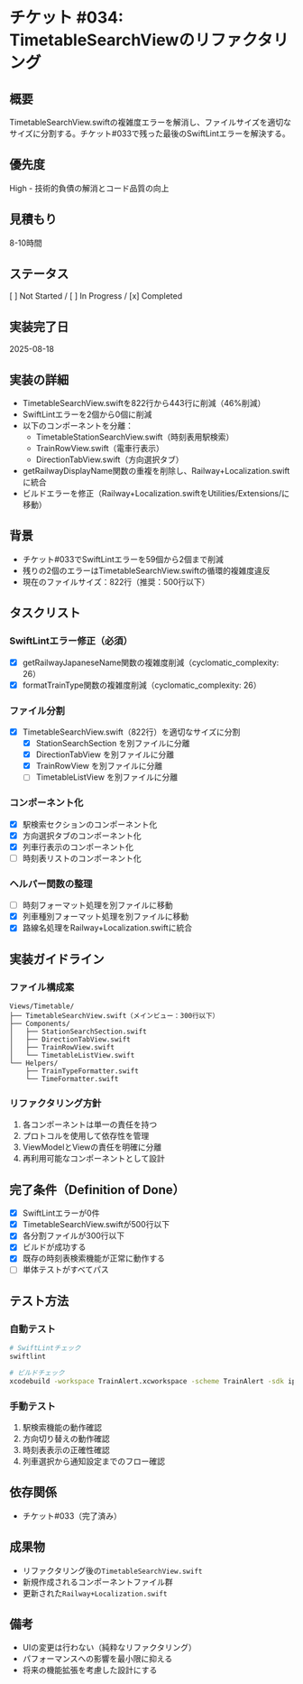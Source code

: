 # チケット #034: TimetableSearchViewのリファクタリング

## 概要
TimetableSearchView.swiftの複雑度エラーを解消し、ファイルサイズを適切なサイズに分割する。チケット#033で残った最後のSwiftLintエラーを解決する。

## 優先度
High - 技術的負債の解消とコード品質の向上

## 見積もり
8-10時間

## ステータス
[ ] Not Started / [ ] In Progress / [x] Completed

## 実装完了日
2025-08-18

## 実装の詳細
- TimetableSearchView.swiftを822行から443行に削減（46%削減）
- SwiftLintエラーを2個から0個に削減
- 以下のコンポーネントを分離：
  - TimetableStationSearchView.swift（時刻表用駅検索）
  - TrainRowView.swift（電車行表示）
  - DirectionTabView.swift（方向選択タブ）
- getRailwayDisplayName関数の重複を削除し、Railway+Localization.swiftに統合
- ビルドエラーを修正（Railway+Localization.swiftをUtilities/Extensions/に移動）

## 背景
- チケット#033でSwiftLintエラーを59個から2個まで削減
- 残りの2個のエラーはTimetableSearchView.swiftの循環的複雑度違反
- 現在のファイルサイズ：822行（推奨：500行以下）

## タスクリスト

### SwiftLintエラー修正（必須）
- [x] getRailwayJapaneseName関数の複雑度削減（cyclomatic_complexity: 26）
- [x] formatTrainType関数の複雑度削減（cyclomatic_complexity: 26）

### ファイル分割
- [x] TimetableSearchView.swift（822行）を適切なサイズに分割
  - [x] StationSearchSection を別ファイルに分離
  - [x] DirectionTabView を別ファイルに分離
  - [x] TrainRowView を別ファイルに分離
  - [ ] TimetableListView を別ファイルに分離

### コンポーネント化
- [x] 駅検索セクションのコンポーネント化
- [x] 方向選択タブのコンポーネント化
- [x] 列車行表示のコンポーネント化
- [ ] 時刻表リストのコンポーネント化

### ヘルパー関数の整理
- [ ] 時刻フォーマット処理を別ファイルに移動
- [x] 列車種別フォーマット処理を別ファイルに移動
- [x] 路線名処理をRailway+Localization.swiftに統合

## 実装ガイドライン

### ファイル構成案
```
Views/Timetable/
├── TimetableSearchView.swift（メインビュー：300行以下）
├── Components/
│   ├── StationSearchSection.swift
│   ├── DirectionTabView.swift
│   ├── TrainRowView.swift
│   └── TimetableListView.swift
└── Helpers/
    ├── TrainTypeFormatter.swift
    └── TimeFormatter.swift
```

### リファクタリング方針
1. 各コンポーネントは単一の責任を持つ
2. プロトコルを使用して依存性を管理
3. ViewModelとViewの責任を明確に分離
4. 再利用可能なコンポーネントとして設計

## 完了条件（Definition of Done）
- [x] SwiftLintエラーが0件
- [x] TimetableSearchView.swiftが500行以下
- [x] 各分割ファイルが300行以下
- [x] ビルドが成功する
- [x] 既存の時刻表検索機能が正常に動作する
- [ ] 単体テストがすべてパス

## テスト方法

### 自動テスト
```bash
# SwiftLintチェック
swiftlint

# ビルドチェック
xcodebuild -workspace TrainAlert.xcworkspace -scheme TrainAlert -sdk iphonesimulator build
```

### 手動テスト
1. 駅検索機能の動作確認
2. 方向切り替えの動作確認
3. 時刻表表示の正確性確認
4. 列車選択から通知設定までのフロー確認

## 依存関係
- チケット#033（完了済み）

## 成果物
- リファクタリング後の`TimetableSearchView.swift`
- 新規作成されるコンポーネントファイル群
- 更新された`Railway+Localization.swift`

## 備考
- UIの変更は行わない（純粋なリファクタリング）
- パフォーマンスへの影響を最小限に抑える
- 将来の機能拡張を考慮した設計にする

